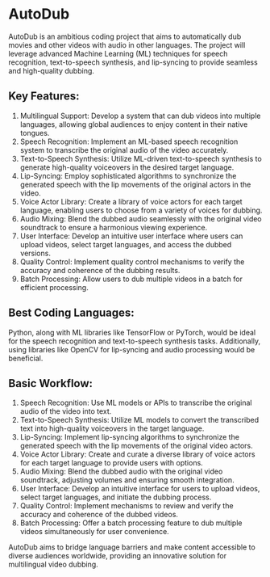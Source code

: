 # AutoDub

AutoDub is an ambitious coding project that aims to automatically dub movies and other videos with audio in other languages. The project will leverage advanced Machine Learning (ML) techniques for speech recognition, text-to-speech synthesis, and lip-syncing to provide seamless and high-quality dubbing.

## Key Features:
1. Multilingual Support: Develop a system that can dub videos into multiple languages, allowing global audiences to enjoy content in their native tongues.
2. Speech Recognition: Implement an ML-based speech recognition system to transcribe the original audio of the video accurately.
3. Text-to-Speech Synthesis: Utilize ML-driven text-to-speech synthesis to generate high-quality voiceovers in the desired target language.
4. Lip-Syncing: Employ sophisticated algorithms to synchronize the generated speech with the lip movements of the original actors in the video.
5. Voice Actor Library: Create a library of voice actors for each target language, enabling users to choose from a variety of voices for dubbing.
6. Audio Mixing: Blend the dubbed audio seamlessly with the original video soundtrack to ensure a harmonious viewing experience.
7. User Interface: Develop an intuitive user interface where users can upload videos, select target languages, and access the dubbed versions.
8. Quality Control: Implement quality control mechanisms to verify the accuracy and coherence of the dubbing results.
9. Batch Processing: Allow users to dub multiple videos in a batch for efficient processing.


## Best Coding Languages:
Python, along with ML libraries like TensorFlow or PyTorch, would be ideal for the speech recognition and text-to-speech synthesis tasks. Additionally, using libraries like OpenCV for lip-syncing and audio processing would be beneficial.

## Basic Workflow:
1. Speech Recognition: Use ML models or APIs to transcribe the original audio of the video into text.
2. Text-to-Speech Synthesis: Utilize ML models to convert the transcribed text into high-quality voiceovers in the target language.
3. Lip-Syncing: Implement lip-syncing algorithms to synchronize the generated speech with the lip movements of the original video actors.
4. Voice Actor Library: Create and curate a diverse library of voice actors for each target language to provide users with options.
5. Audio Mixing: Blend the dubbed audio with the original video soundtrack, adjusting volumes and ensuring smooth integration.
6. User Interface: Develop an intuitive interface for users to upload videos, select target languages, and initiate the dubbing process.
7. Quality Control: Implement mechanisms to review and verify the accuracy and coherence of the dubbed videos.
8. Batch Processing: Offer a batch processing feature to dub multiple videos simultaneously for user convenience.


AutoDub aims to bridge language barriers and make content accessible to diverse audiences worldwide, providing an innovative solution for multilingual video dubbing.
